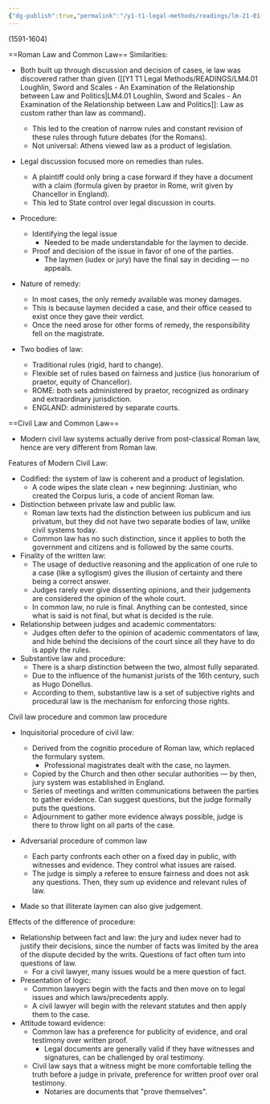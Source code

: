 ```yaml
---
{"dg-publish":true,"permalink":"/y1-t1-legal-methods/readings/lm-21-01-stein-roman-law-common-law-and-civil-law/"}
---
```


(1591-1604)

==Roman Law and Common Law==
Similarities: 
- Both built up through discussion and decision of cases, ie law was discovered rather than given ([[Y1 T1 Legal Methods/READINGS/LM4.01 Loughlin, Sword and Scales - An Examination of the Relationship between Law and Politics\|LM4.01 Loughlin, Sword and Scales - An Examination of the Relationship between Law and Politics]]: Law as custom rather than law as command).
	- This led to the creation of narrow rules and constant revision of these rules through future debates (for the Romans). 
	- Not universal: Athens viewed law as a product of legislation. 

- Legal discussion focused more on remedies than rules.
	- A plaintiff could only bring a case forward if they have a document with a claim (formula given by praetor in Rome, writ given by Chancellor in England).
	- This led to State control over legal discussion in courts.

- Procedure:
	- Identifying the legal issue
		- Needed to be made understandable for the laymen to decide.
	- Proof and decision of the issue in favor of one of the parties.
		- The laymen (iudex or jury) have the final say in deciding — no appeals.

- Nature of remedy:
	- In most cases, the only remedy available was money damages.
	- This is because laymen decided a case, and their office ceased to exist once they gave their verdict.
	- Once the need arose for other forms of remedy, the responsibility fell on the magistrate.

- Two bodies of law:
	- Traditional rules (rigid, hard to change).
	- Flexible set of rules based on fairness and justice (ius honorarium of praetor, equity of Chancellor).
	- ROME: both sets administered by praetor, recognized as ordinary and extraordinary jurisdiction.
	- ENGLAND: administered by separate courts.

==Civil Law and Common Law==
- Modern civil law systems actually derive from post-classical Roman law, hence are very different from Roman law. 

Features of Modern Civil Law:
- Codified: the system of law is coherent and a product of legislation. 
	- A code wipes the slate clean + new beginning: Justinian, who created the Corpus Iuris, a code of ancient Roman law.
- Distinction between private law and public law. 
	- Roman law texts had the distinction between ius publicum and ius privatum, but they did not have two separate bodies of law, unlike civil systems today.
	- Common law has no such distinction, since it applies to both the government and citizens and is followed by the same courts.
- Finality of the written law:
	- The usage of deductive reasoning and the application of one rule to a case (like a syllogism) gives the illusion of certainty and there being a correct answer.
	- Judges rarely ever give dissenting opinions, and their judgements are considered the opinion of the whole court. 
	- In common law, no rule is final. Anything can be contested, since what is said is not final, but what is decided is the rule. 
- Relationship between judges and academic commentators:
	- Judges often defer to the opinion of academic commentators of law, and hide behind the decisions of the court since all they have to do is apply the rules. 
- Substantive law and procedure:
	- There is a sharp distinction between the two, almost fully separated.
	- Due to the influence of the humanist jurists of the 16th century, such as Hugo Donellus. 
	- According to them, substantive law is a set of subjective rights and procedural law is the mechanism for enforcing those rights. 

Civil law procedure and common law procedure
- Inquisitorial procedure of civil law:
	- Derived from the cognitio procedure of Roman law, which replaced the formulary system. 
		- Professional magistrates dealt with the case, no laymen.
	- Copied by the Church and then other secular authorities — by then, jury system was established in England.
	- Series of meetings and written communications between the parties to gather evidence. Can suggest questions, but the judge formally puts the questions. 
	- Adjournment to gather more evidence always possible, judge is there to throw light on all parts of the case. 

- Adversarial procedure of common law
	- Each party confronts each other on a fixed day in public, with witnesses and evidence. They control what issues are raised.
	- The judge is simply a referee to ensure fairness and does not ask any questions. Then, they sum up evidence and relevant rules of law. 
- Made so that illiterate laymen can also give judgement. 

Effects of the difference of procedure:
- Relationship between fact and law: the jury and iudex never had to justify their decisions, since the number of facts was limited by the area of the dispute decided by the writs. Questions of fact often turn into questions of law. 
	- For a civil lawyer, many issues would be a mere question of fact.
- Presentation of logic:
	- Common lawyers begin with the facts and then move on to legal issues and which laws/precedents apply.
	- A civil lawyer will begin with the relevant statutes and then apply them to the case.
- Attitude toward evidence:
	- Common law has a preference for publicity of evidence, and oral testimony over written proof.
		- Legal documents are generally valid if they have witnesses and signatures, can be challenged by oral testimony.
	- Civil law says that a witness might be more comfortable telling the truth before a judge in private, preference for written proof over oral testimony. 
		- Notaries are documents that "prove themselves".